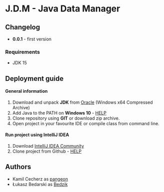 # J.D.M - Java Data Manager

## Changelog
* **0.0.1** - first version

### Requirements
* JDK 15

## Deployment guide

#### General information

1) Download and unpack **JDK** from 
[Oracle](https://www.oracle.com/java/technologies/javase-jdk15-downloads.html)
(Windows x64 Compressed Archive)
2) Add Java to the PATH on **Windows 10** - [HELP](https://www.architectryan.com/2018/03/17/add-to-the-path-on-windows-10)
3) Clone repository using **GIT** or download zip archive.
4) Open project in your favourite IDE or compile class from command line.

#### Run project using IntelliJ IDEA
1) Download [IntelliJ IDEA Community](https://www.jetbrains.com/idea/)
2) Clone project from Github - [HELP](https://www.jetbrains.com/help/idea/manage-projects-hosted-on-github.html) 

## Authors
* Kamil Cecherz as [pangeon](https://github.com/pangeon)
* Łukasz Bedarski as [Bedzik](https://github.com/Bedzik)